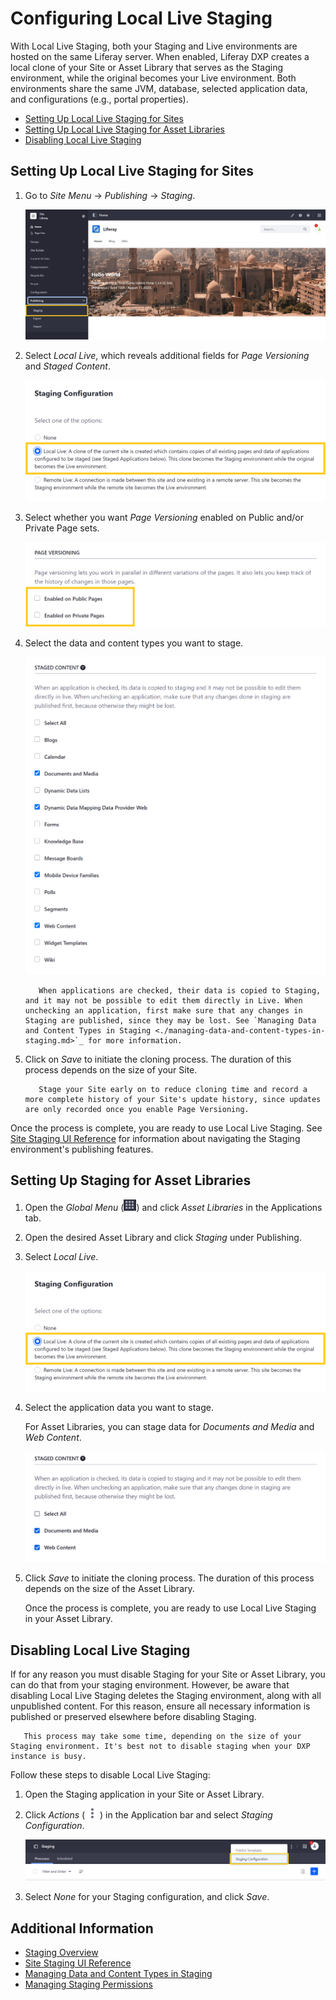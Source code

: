 # Configuring Local Live Staging

With Local Live Staging, both your Staging and Live environments are hosted on the same Liferay server. When enabled, Liferay DXP creates a local clone of your Site or Asset Library that serves as the Staging environment, while the original becomes your Live environment. Both environments share the same JVM, database, selected application data, and configurations (e.g., portal properties).

* [Setting Up Local Live Staging for Sites](#setting-up-local-live-staging-for-sites)
* [Setting Up Local Live Staging for Asset Libraries](#setting-up-local-live-staging-for-asset-libraries)
* [Disabling Local Live Staging](#disabling-local-live-staging)

## Setting Up Local Live Staging for Sites

1. Go to *Site Menu* &rarr; *Publishing* &rarr; *Staging*.

   ![Go to Staging in the Site Menu.](./configuring-local-live-staging/images/01.png)

1. Select *Local Live*, which reveals additional fields for *Page Versioning* and *Staged Content*.

   ![Select Local Live.](./configuring-local-live-staging/images/02.png)

1. Select whether you want *Page Versioning* enabled on Public and/or Private Page sets.

   ![Enable Page Versioning for your Private and Public Page sets.](./configuring-local-live-staging/images/03.png)

1. Select the data and content types you want to stage.

   ![Select the data and content types you want to stage.](./configuring-local-live-staging/images/04.png)

   ```warning::
      When applications are checked, their data is copied to Staging, and it may not be possible to edit them directly in Live. When unchecking an application, first make sure that any changes in Staging are published, since they may be lost. See `Managing Data and Content Types in Staging <./managing-data-and-content-types-in-staging.md>`_ for more information.
   ```

1. Click on *Save* to initiate the cloning process. The duration of this process depends on the size of your Site.

   ```tip::
      Stage your Site early on to reduce cloning time and record a more complete history of your Site's update history, since updates are only recorded once you enable Page Versioning.
   ```

Once the process is complete, you are ready to use Local Live Staging. See [Site Staging UI Reference](./site-staging-ui-reference.md) for information about navigating the Staging environment's publishing features.

## Setting Up Staging for Asset Libraries

1. Open the *Global Menu* (![Global Menu](../../../images/icon-applications-menu.png)) and click *Asset Libraries* in the Applications tab.

1. Open the desired Asset Library and click *Staging* under Publishing.

1. Select *Local Live*.

   ![Select Local Live.](./configuring-local-live-staging/images/05.png)

1. Select the application data you want to stage.

   For Asset Libraries, you can stage data for *Documents and Media* and *Web Content*.

   ![Select the application data you want to stage.](./configuring-local-live-staging/images/06.png)

1. Click *Save* to initiate the cloning process. The duration of this process depends on the size of the Asset Library.

   Once the process is complete, you are ready to use Local Live Staging in your Asset Library.

## Disabling Local Live Staging

If for any reason you must disable Staging for your Site or Asset Library, you can do that from your staging environment. However, be aware that disabling Local Live Staging deletes the Staging environment, along with all unpublished content. For this reason, ensure all necessary information is published or preserved elsewhere before disabling Staging.

```tip::
   This process may take some time, depending on the size of your Staging environment. It's best not to disable staging when your DXP instance is busy.
```

Follow these steps to disable Local Live Staging:

1. Open the Staging application in your Site or Asset Library.

1. Click *Actions* ( ![Actions button](../../../images/icon-actions.png) ) in the Application bar and select *Staging Configuration*.

   ![Click the Actions button in the Application bar, and select Staging Configuration](./configuring-local-live-staging/images/07.png)

1. Select *None* for your Staging configuration, and click *Save*.

## Additional Information

* [Staging Overview](./staging-overview.md)
* [Site Staging UI Reference](./site-staging-ui-reference.md)
* [Managing Data and Content Types in Staging](./managing-data-and-content-types-in-staging.md)
* [Managing Staging Permissions](./managing-staging-permissions.md)
